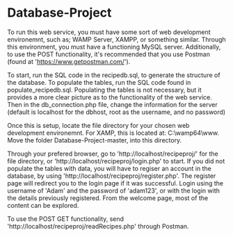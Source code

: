 # Database-Project

To run this web service, you must have some sort of web development environemnt, such as; WAMP Server, XAMPP, or something similar. Through this environment, you must have a functioning MySQL server. Additionally, to use the POST functionality, it's recommended that you use Postman (found at 'https://www.getpostman.com/').

To start, run the SQL code in the recipedb.sql, to generate the structure of the database. To populate the tables, run the SQL code found in populate_recipedb.sql. Populating the tables is not necessary, but it provides a more clear picture as to the functionality of the web service.
Then in the db_connection.php file, change the information for the server (default is localhost for the dbhost, root as the username, and no password)

Once this is setup, locate the file directory for your chosen web development environemnt. For XAMP, this is located at: C:\wamp64\www\. Move the folder Database-Project-master, into this directory.

Through your prefered browser, go to 'http://localhost/recipeproj/' for the file directory, or 'http://localhost/recipeproj/login.php' to start. If you did not populate the tables with data, you will have to regiser an account in the database, by using 'http://localhost/recipeproj/register.php'. The register page will redirect you to the login page if it was successful. Login using the username of 'Adam' and the password of 'adam123', or with the login with the details previously registered. From the welcome page, most of the content can be explored.

To use the POST GET functionality, send 'http://localhost/recipeproj/readRecipes.php' through Postman.
